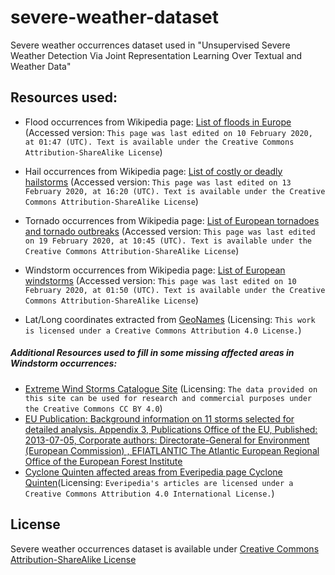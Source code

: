 # severe-weather-dataset
Severe weather occurrences dataset used in "Unsupervised Severe Weather Detection Via Joint Representation Learning Over Textual and Weather Data"

## Resources used:

- Flood occurrences from Wikipedia page: [List of floods in Europe](https://en.wikipedia.org/wiki/List_of_floods_in_Europe) (Accessed version: `This page was last edited on 10 February 2020, at 01:47 (UTC).
Text is available under the Creative Commons Attribution-ShareAlike License`)

- Hail occurrences from Wikipedia page: [List of costly or deadly hailstorms](https://en.wikipedia.org/wiki/List_of_costly_or_deadly_hailstorms) (Accessed version: `This page was last edited on 13 February 2020, at 16:20 (UTC).
Text is available under the Creative Commons Attribution-ShareAlike License`)

- Tornado occurrences from Wikipedia page: [List of European tornadoes and tornado outbreaks](https://en.wikipedia.org/wiki/Lists_of_tornadoes_and_tornado_outbreaks) (Accessed version: `This page was last edited on 19 February 2020, at 10:45 (UTC).
Text is available under the Creative Commons Attribution-ShareAlike License`)

- Windstorm occurrences from Wikipedia page: [List of European windstorms](https://en.wikipedia.org/wiki/List_of_European_windstorms) (Accessed version: `This page was last edited on 10 February 2020, at 01:50 (UTC).
Text is available under the Creative Commons Attribution-ShareAlike License`)

- Lat/Long coordinates extracted from [GeoNames](https://www.geonames.org/) (Licensing: `This work is licensed under a
Creative Commons Attribution 4.0 License.`)

##### Additional Resources used to fill in some missing affected areas in Windstorm occurrences:
- [Extreme Wind Storms Catalogue Site](http://www.europeanwindstorms.org/) (Licensing: `The data provided on this site can be used for research and commercial purposes under the Creative Commons CC BY 4.0`)
- [EU Publication: Background information on 11 storms selected for detailed analysis. Appendix 3, Publications Office of the EU, Published: 2013-07-05, Corporate authors: Directorate-General for Environment (European Commission) , EFIATLANTIC The Atlantic European Regional Office of the European Forest Institute](https://op.europa.eu/en/publication-detail/-/publication/d12a54f1-fea5-4458-944b-b32791b144d0)
- [Cyclone Quinten affected areas from Everipedia page Cyclone Quinten](https://everipedia.org/wiki/lang_en/Cyclone_Quinten)(Licensing: `Everipedia's articles are licensed under a Creative Commons Attribution 4.0 International License.`)

## License
Severe weather occurrences dataset is available under [Creative Commons Attribution-ShareAlike License](https://creativecommons.org/licenses/by-sa/3.0/)
